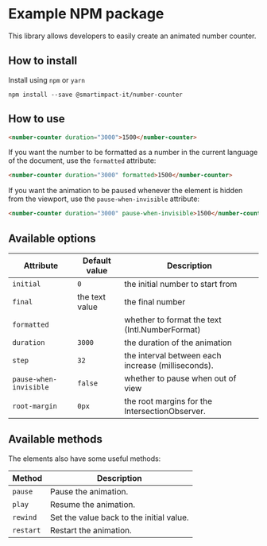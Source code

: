 # Example NPM package

This library allows developers to easily create an animated number counter.

## How to install

Install using `npm` or `yarn`

```npm2yarn
npm install --save @smartimpact-it/number-counter
```

## How to use

```html
<number-counter duration="3000">1500</number-counter>
```

If you want the number to be formatted as a number in the current language of the document, use the `formatted` attribute:

```html
<number-counter duration="3000" formatted>1500</number-counter>
```

If you want the animation to be paused whenever the element is hidden from the viewport, use the `pause-when-invisible` attribute:

```html
<number-counter duration="3000" pause-when-invisible>1500</number-counter>
```

## Available options

| Attribute              | Default value  | Description                                        |
| ---------------------- | -------------- | -------------------------------------------------- |
| `initial`              | `0`            | the initial number to start from                   |
| `final`                | the text value | the final number                                   |
| `formatted`            |                | whether to format the text (Intl.NumberFormat)     |
| `duration`             | `3000`         | the duration of the animation                      |
| `step`                 | `32`           | the interval between each increase (milliseconds). |
| `pause-when-invisible` | `false`        | whether to pause when out of view                  |
| `root-margin`          | `0px`          | the root margins for the IntersectionObserver.     |

## Available methods

The elements also have some useful methods:

| Method    | Description                              |
| --------- | ---------------------------------------- |
| `pause`   | Pause the animation.                     |
| `play`    | Resume the animation.                    |
| `rewind`  | Set the value back to the initial value. |
| `restart` | Restart the animation.                   |
